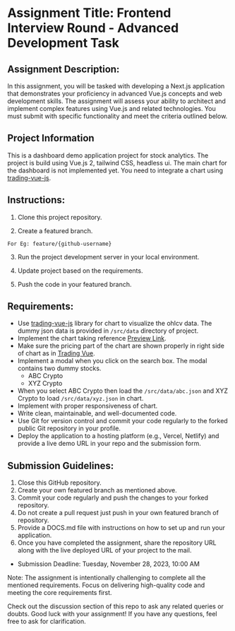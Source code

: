 # Assignment Title: Frontend Interview Round - Advanced Development Task

## Assignment Description:

In this assignment, you will be tasked with developing a Next.js application that demonstrates your proficiency in advanced Vue.js concepts and web development skills. The assignment will assess your ability to architect and implement complex features using Vue.js and related technologies. You must submit with specific functionality and meet the criteria outlined below.

## Project Information

This is a dashboard demo application project for stock analytics. The project is build using Vue.js 2, tailwind CSS, headless ui. The main chart for the dashboard is not implemented yet. You need to integrate a chart using [trading-vue-js](https://github.com/tvjsx/trading-vue-js).

## Instructions:

1. Clone this project repository.

2. Create a featured branch.

```
For Eg: feature/{github-username}
```

3. Run the project development server in your local environment.

4. Update project based on the requirements.

5. Push the code in your featured branch.

## Requirements:

- Use [trading-vue-js](https://github.com/tvjsx/trading-vue-js) library for chart to visualize the ohlcv data. The dummy json data is provided in `/src/data` directory of project.
- Implement the chart taking reference [Preview Link](https://ypred-dashboard-vue.vercel.app/).
- Make sure the pricing part of the chart are shown properly in right side of chart as in [Trading Vue](https://tvjsx.github.io/trading-vue-demo/).
- Implement a modal when you click on the search box. The modal contains two dummy stocks.
  - ABC Crypto
  - XYZ Crypto
- When you select ABC Crypto then load the `/src/data/abc.json` and XYZ Crypto to load `/src/data/xyz.json` in chart.
- Implement with proper responsiveness of chart.
- Write clean, maintainable, and well-documented code.
- Use Git for version control and commit your code regularly to the forked public Git repository in your profile.
- Deploy the application to a hosting platform (e.g., Vercel, Netlify) and provide a live demo URL in your repo and the submission form.

## Submission Guidelines:

1. Close this GitHub repository.
2. Create your own featured branch as mentioned above.
3. Commit your code regularly and push the changes to your forked repository.
4. Do not create a pull request just push in your own featured branch of repository.
5. Provide a DOCS.md file with instructions on how to set up and run your application.
6. Once you have completed the assignment, share the repository URL along with the live deployed URL of your project to the mail.

- Submission Deadline: Tuesday, November 28, 2023, 10:00 AM

Note: The assignment is intentionally challenging to complete all the mentioned requirements. Focus on delivering high-quality code and meeting the core requirements first.

Check out the discussion section of this repo to ask any related queries or doubts.
Good luck with your assignment! If you have any questions, feel free to ask for clarification.
